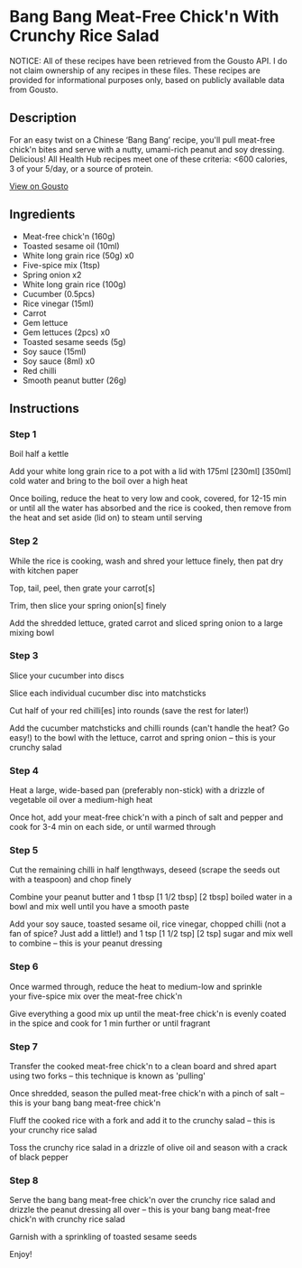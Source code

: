 # Bang Bang Meat-Free Chick'n With Crunchy Rice Salad

NOTICE: All of these recipes have been retrieved from the Gousto API. I do not claim ownership of any recipes in these files. These recipes are provided for informational purposes only, based on publicly available data from Gousto.

## Description

For an easy twist on a Chinese ‘Bang Bang’ recipe, you'll pull meat-free chick'n bites and serve with a nutty, umami-rich peanut and soy dressing. Delicious! All Health Hub recipes meet one of these criteria: <600 calories, 3 of your 5/day, or a source of protein.

[View on Gousto](https://www.gousto.co.uk/recipes/cookbook/nutty-bang-bang-meat-free-chicken-with-crunchy-rice-salad)

## Ingredients

- Meat-free chick'n (160g)
- Toasted sesame oil (10ml)
- White long grain rice (50g) x0
- Five-spice mix (1tsp)
- Spring onion x2
- White long grain rice (100g)
- Cucumber (0.5pcs)
- Rice vinegar (15ml)
- Carrot
- Gem lettuce
- Gem lettuces (2pcs) x0
- Toasted sesame seeds (5g)
- Soy sauce (15ml)
- Soy sauce (8ml) x0
- Red chilli
- Smooth peanut butter (26g)

## Instructions


### Step 1

Boil half a kettle

Add your white long grain rice to a pot with a lid with 175ml<span class="text-purple"> [230ml]</span> <span class="text-danger">[350ml]</span> cold water and bring to the boil over a high heat

Once boiling, reduce the heat to very low and cook, covered, for 12-15 min or until all the water has absorbed and the rice is cooked, then remove from the heat and set aside (lid on) to steam until serving


### Step 2

While the rice is cooking, wash and shred your lettuce finely, then pat dry with kitchen paper

Top, tail, peel, then grate your carrot[s]

Trim, then slice your spring onion[s] finely

Add the shredded lettuce, grated carrot and sliced spring onion to a large mixing bowl


### Step 3

Slice your cucumber into discs

Slice each individual cucumber disc into matchsticks

Cut half of your red chilli[es]<span class="text-danger"> </span>into rounds (save the rest for later!)

Add the cucumber matchsticks and chilli rounds (can't handle the heat? Go easy!) to the bowl with the lettuce, carrot and spring onion – this is your crunchy salad


### Step 4

Heat a large, wide-based pan (preferably non-stick) with a drizzle of vegetable oil over a medium-high heat

Once hot, add your meat-free chick'n with a pinch of salt and pepper and cook for 3-4 min on each side, or until warmed through


### Step 5

Cut the remaining chilli in half lengthways, deseed (scrape the seeds out with a teaspoon) and chop finely

Combine your peanut butter and 1 tbsp<span class="text-purple"> [1 1/2 tbsp]</span> <span class="text-danger">[2 tbsp]</span> boiled water in a bowl and mix well until you have a smooth paste

Add your soy sauce, toasted sesame oil, rice vinegar, chopped chilli (not a fan of spice? Just add a little!) and 1 tsp <span class="text-purple">[1 1/2 tsp] </span><span class="text-danger">[2 tsp]</span> sugar and mix well to combine – this is your peanut dressing


### Step 6

Once warmed through, reduce the heat to medium-low and sprinkle your five-spice mix over the meat-free chick'n

Give everything a good mix up until the meat-free chick'n is evenly coated in the spice and cook for 1 min further or until fragrant


### Step 7

Transfer the cooked meat-free chick'n to a clean board and shred apart using two forks – this technique is known as 'pulling'

Once shredded, season the pulled meat-free chick'n with a pinch of salt – this is your bang bang meat-free chick'n

Fluff the cooked rice with a fork and add it to the crunchy salad – this is your crunchy rice salad

Toss the crunchy rice salad in a drizzle of olive oil and season with a crack of black pepper

### Step 8

Serve the bang bang meat-free chick'n over the crunchy rice salad and drizzle the peanut dressing all over – this is your bang bang meat-free chick'n with crunchy rice salad

Garnish with a sprinkling of toasted sesame seeds

Enjoy!

